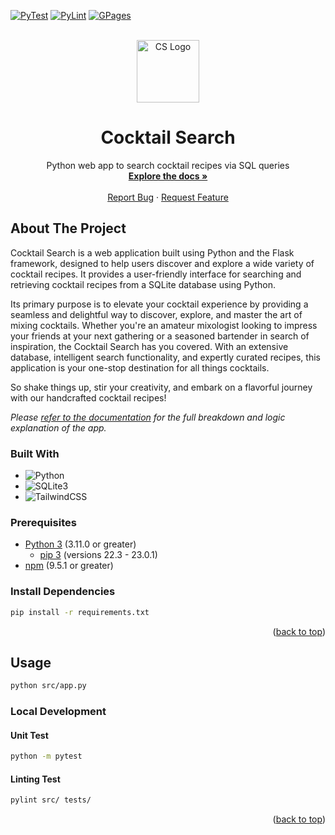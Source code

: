 <!-- PROJECT SHIELDS -->
[![PyTest][pytest]][pytest-url]
[![PyLint][pylint]][pylint-url]
[![GPages][gpages]][gpages-url]

<!-- PROJECT LOGO -->
<br />
<div align="center" id="readme-top">
  <a href="https://github.com/dariustb/cocktailsearch">
    <img src="https://mir-s3-cdn-cf.behance.net/project_modules/max_1200/ba54af101584055.5f21f1fe40eb6.png" height=100 alt="CS Logo">
  </a>

  <h1 align="center">Cocktail Search</h1>

  <p align="center">
    Python web app to search cocktail recipes via SQL queries
    <br />
    <a href="https://dariustb.github.io/CocktailSearch/"><strong>Explore the docs »</strong></a>
    <br />
    <br />
    <a href="https://github.com/dariustb/cocktailsearch/issues">Report Bug</a>
    ·
    <a href="https://github.com/dariustb/cocktailsearch/issues">Request Feature</a>
  </p>
</div>

<!-- ABOUT THE PROJECT -->
## About The Project
Cocktail Search is a web application built using Python and the Flask framework, designed to help users discover and explore a wide variety of cocktail recipes. It provides a user-friendly interface for searching and retrieving cocktail recipes from a SQLite database using Python.

Its primary purpose is to elevate your cocktail experience by providing a seamless and delightful way to discover, explore, and master the art of mixing cocktails. Whether you're an amateur mixologist looking to impress your friends at your next gathering or a seasoned bartender in search of inspiration, the Cocktail Search has you covered. With an extensive database, intelligent search functionality, and expertly curated recipes, this application is your one-stop destination for all things cocktails.

So shake things up, stir your creativity, and embark on a flavorful journey with our handcrafted cocktail recipes!

_Please [refer to the documentation][docs] for the full breakdown and logic explanation of the app._

### Built With
* ![Python][python.io]
* ![SQLite3][sqlite.io]
* ![TailwindCSS][tailwind.css]

### Prerequisites
* [Python 3][python] (3.11.0 or greater)
  * [pip 3][python] (versions 22.3 - 23.0.1)
* [npm][npm] (9.5.1 or greater)

### Install Dependencies
```sh
pip install -r requirements.txt
```

<p align="right">(<a href="#readme-top">back to top</a>)</p>


## Usage
```sh
python src/app.py
```
### Local Development
#### Unit Test
```sh
python -m pytest
```
#### Linting Test
```sh
pylint src/ tests/
```

<p align="right">(<a href="#readme-top">back to top</a>)</p>

<!-- MARKDOWN LINKS & IMAGES -->
<!-- https://www.markdownguide.org/basic-syntax/#reference-style-links -->

[app]:  #
[docs]: https://dariustb.github.io/cocktailsearch/

<!-- Technologies -->
[vscode]:   https://code.visualstudio.com/
[python]:   https://www.python.org/
[npm]:      https://www.npmjs.com/

<!-- Featured images -->
[product-screenshot]:   #

<!-- CI Test badges -->
[pytest]:   https://github.com/dariustb/cocktailsearch/actions/workflows/pytest.yml/badge.svg
[pylint]:   https://github.com/dariustb/cocktailsearch/actions/workflows/pylint.yml/badge.svg
[gpages]:   https://github.com/dariustb/cocktailsearch/actions/workflows/pages/pages-build-deployment/badge.svg 
[pytest-url]:   https://github.com/dariustb/cocktailsearch/actions/workflows/pytest.yml
[pylint-url]:   https://github.com/dariustb/cocktailsearch/actions/workflows/pylint.yml
[gpages-url]:   https://github.com/dariustb/cocktailsearch/actions/workflows/pages/pages-build-deployment

<!-- Markdown Badges -->
[python.io]:    https://img.shields.io/badge/python-3670A0?style=for-the-badge&logo=python&logoColor=ffdd54
[sqlite.io]:    https://img.shields.io/badge/sqlite-%2307405e.svg?style=for-the-badge&logo=sqlite&logoColor=white
[tailwind.css]: https://img.shields.io/badge/tailwindcss-%2338B2AC.svg?style=for-the-badge&logo=tailwind-css&logoColor=white
